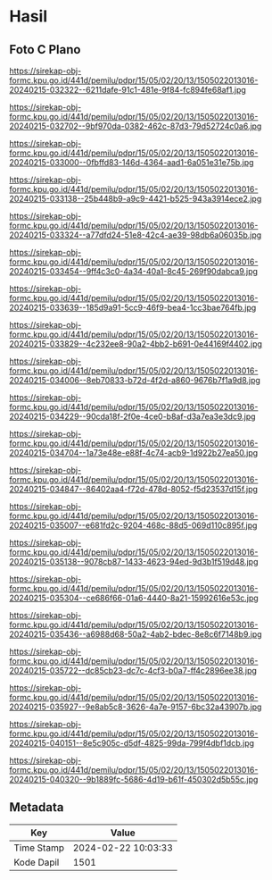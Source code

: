 # Hasil

## Foto C Plano

https://sirekap-obj-formc.kpu.go.id/441d/pemilu/pdpr/15/05/02/20/13/1505022013016-20240215-032322--6211dafe-91c1-481e-9f84-fc894fe68af1.jpg

https://sirekap-obj-formc.kpu.go.id/441d/pemilu/pdpr/15/05/02/20/13/1505022013016-20240215-032702--9bf970da-0382-462c-87d3-79d52724c0a6.jpg

https://sirekap-obj-formc.kpu.go.id/441d/pemilu/pdpr/15/05/02/20/13/1505022013016-20240215-033000--0fbffd83-146d-4364-aad1-6a051e31e75b.jpg

https://sirekap-obj-formc.kpu.go.id/441d/pemilu/pdpr/15/05/02/20/13/1505022013016-20240215-033138--25b448b9-a9c9-4421-b525-943a3914ece2.jpg

https://sirekap-obj-formc.kpu.go.id/441d/pemilu/pdpr/15/05/02/20/13/1505022013016-20240215-033324--a77dfd24-51e8-42c4-ae39-98db6a06035b.jpg

https://sirekap-obj-formc.kpu.go.id/441d/pemilu/pdpr/15/05/02/20/13/1505022013016-20240215-033454--9ff4c3c0-4a34-40a1-8c45-269f90dabca9.jpg

https://sirekap-obj-formc.kpu.go.id/441d/pemilu/pdpr/15/05/02/20/13/1505022013016-20240215-033639--185d9a91-5cc9-46f9-bea4-1cc3bae764fb.jpg

https://sirekap-obj-formc.kpu.go.id/441d/pemilu/pdpr/15/05/02/20/13/1505022013016-20240215-033829--4c232ee8-90a2-4bb2-b691-0e44169f4402.jpg

https://sirekap-obj-formc.kpu.go.id/441d/pemilu/pdpr/15/05/02/20/13/1505022013016-20240215-034006--8eb70833-b72d-4f2d-a860-9676b7f1a9d8.jpg

https://sirekap-obj-formc.kpu.go.id/441d/pemilu/pdpr/15/05/02/20/13/1505022013016-20240215-034229--90cda18f-2f0e-4ce0-b8af-d3a7ea3e3dc9.jpg

https://sirekap-obj-formc.kpu.go.id/441d/pemilu/pdpr/15/05/02/20/13/1505022013016-20240215-034704--1a73e48e-e88f-4c74-acb9-1d922b27ea50.jpg

https://sirekap-obj-formc.kpu.go.id/441d/pemilu/pdpr/15/05/02/20/13/1505022013016-20240215-034847--86402aa4-f72d-478d-8052-f5d23537d15f.jpg

https://sirekap-obj-formc.kpu.go.id/441d/pemilu/pdpr/15/05/02/20/13/1505022013016-20240215-035007--e681fd2c-9204-468c-88d5-069d110c895f.jpg

https://sirekap-obj-formc.kpu.go.id/441d/pemilu/pdpr/15/05/02/20/13/1505022013016-20240215-035138--9078cb87-1433-4623-94ed-9d3b1f519d48.jpg

https://sirekap-obj-formc.kpu.go.id/441d/pemilu/pdpr/15/05/02/20/13/1505022013016-20240215-035304--ce686f66-01a6-4440-8a21-15992616e53c.jpg

https://sirekap-obj-formc.kpu.go.id/441d/pemilu/pdpr/15/05/02/20/13/1505022013016-20240215-035436--a6988d68-50a2-4ab2-bdec-8e8c6f7148b9.jpg

https://sirekap-obj-formc.kpu.go.id/441d/pemilu/pdpr/15/05/02/20/13/1505022013016-20240215-035722--dc85cb23-dc7c-4cf3-b0a7-ff4c2896ee38.jpg

https://sirekap-obj-formc.kpu.go.id/441d/pemilu/pdpr/15/05/02/20/13/1505022013016-20240215-035927--9e8ab5c8-3626-4a7e-9157-6bc32a43907b.jpg

https://sirekap-obj-formc.kpu.go.id/441d/pemilu/pdpr/15/05/02/20/13/1505022013016-20240215-040151--8e5c905c-d5df-4825-99da-799f4dbf1dcb.jpg

https://sirekap-obj-formc.kpu.go.id/441d/pemilu/pdpr/15/05/02/20/13/1505022013016-20240215-040320--9b1889fc-5686-4d19-b61f-450302d5b55c.jpg


## Metadata

| Key        | Value               |
| ---------- | ------------------- |
| Time Stamp | 2024-02-22 10:03:33 |
| Kode Dapil | 1501                |



